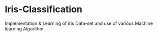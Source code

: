 # Iris-Classification
Implementation &amp; Learning of Iris Data-set and use of various Machine learning Algorithm
